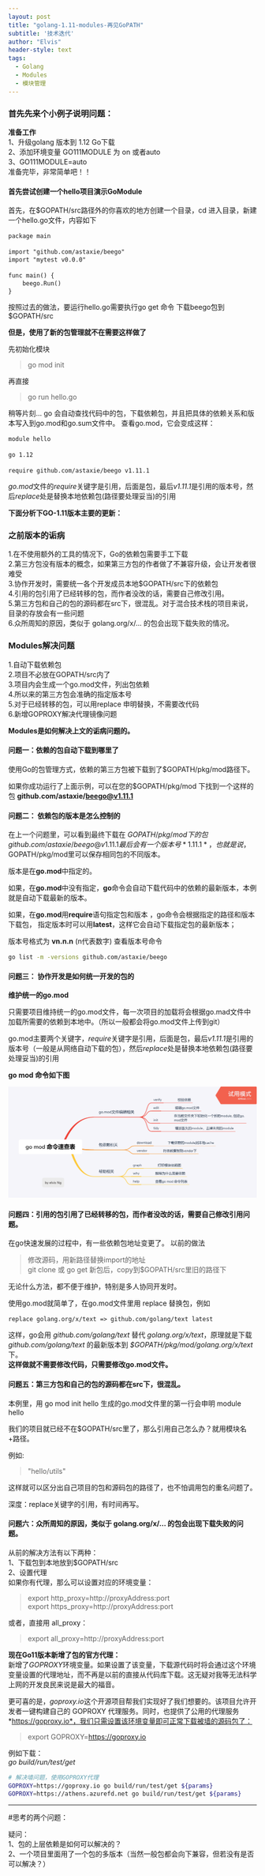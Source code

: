 ```yaml
---
layout: post
title: "golang-1.11-modules-再见GoPATH"
subtitle: '技术迭代'
author: "Elvis"
header-style: text
tags:
  - Golang
  - Modules
  - 模块管理
---
```


### 首先先来个小例子说明问题：

**准备工作**  
1、升级golang 版本到 1.12 Go下载  
2、添加环境变量 GO111MODULE 为 on 或者auto  
3、GO111MODULE=auto  
准备完毕，非常简单吧！！

#### 首先尝试创建一个hello项目演示GoModule

 首先，在$GOPATH/src路径外的你喜欢的地方创建一个目录，cd 进入目录，新建一个hello.go文件，内容如下

```
package main

import "github.com/astaxie/beego"
import "mytest v0.0.0"

func main() {
    beego.Run()
}

```

按照过去的做法，要运行hello.go需要执行go get 命令 下载beego包到 $GOPATH/src

**但是，使用了新的包管理就不在需要这样做了**

先初始化模块 
>go mod init

再直接
>go run hello.go

稍等片刻… go 会自动查找代码中的包，下载依赖包，并且把具体的依赖关系和版本写入到go.mod和go.sum文件中。
查看go.mod，它会变成这样：

```
module hello

go 1.12

require github.com/astaxie/beego v1.11.1

```
*go.mod*文件的*require*关键字是引用，后面是包，最后*v1.11.1*是引用的版本号，然后*replace*处是替换本地依赖包(路径要处理妥当)的引用


**下面分析下GO-1.11版本主要的更新：**  

### 之前版本的诟病

1.在不使用额外的工具的情况下，Go的依赖包需要手工下载  
2.第三方包没有版本的概念，如果第三方包的作者做了不兼容升级，会让开发者很难受  
3.协作开发时，需要统一各个开发成员本地$GOPATH/src下的依赖包  
4.引用的包引用了已经转移的包，而作者没改的话，需要自己修改引用。  
5.第三方包和自己的包的源码都在src下，很混乱。对于混合技术栈的项目来说，目录的存放会有一些问题  
6.众所周知的原因，类似于 golang.org/x/... 的包会出现下载失败的情况。  

### Modules解决问题
1.自动下载依赖包  
2.项目不必放在GOPATH/src内了  
3.项目内会生成一个go.mod文件，列出包依赖  
4.所以来的第三方包会准确的指定版本号  
5.对于已经转移的包，可以用replace 申明替换，不需要改代码  
6.新增GOPROXY解决代理镜像问题  



**Modules是如何解决上文的诟病问题的。**


#### 问题一：依赖的包自动下载到哪里了

使用Go的包管理方式，依赖的第三方包被下载到了$GOPATH/pkg/mod路径下。

如果你成功运行了上面示例，可以在您的$GOPATH/pkg/mod 下找到一个这样的包 **github.com/astaxie/beego@v1.11.1**

####  问题二： 依赖包的版本是怎么控制的

在上一个问题里，可以看到最终下载在  $GOPATH/pkg/mod 下的包 github.com/astaxie/beego@v1.11.1 最后会有一个版本号 *1.11.1*，
也就是说，$GOPATH/pkg/mod里可以保存相同包的不同版本。

版本是在**go.mod**中指定的。

如果，在**go.mod**中没有指定，**go**命令会自动下载代码中的依赖的最新版本，本例就是自动下载最新的版本。

如果，在**go.mod**用**require**语句指定包和版本 ，go命令会根据指定的路径和版本下载包，
指定版本时可以用**latest**，这样它会自动下载指定包的最新版本；

版本号格式为 **vn.n.n** (n代表数字)
查看版本号命令

```bash
go list -m -versions github.com/astaxie/beego
```

#### 问题三： 协作开发是如何统一开发的包的

**维护统一的go.mod**

只需要项目维持统一的go.mod文件，每一次项目的加载将会根据go.mad文件中加载所需要的依赖到本地中。（所以一般都会将go.mod文件上传到git）

go.mod主要两个关键字，*require*关键字是引用，后面是包，最后*v1.11.1*是引用的版本号（一般是从网络自动下载的包），然后*replace*处是替换本地依赖包(路径要处理妥当)的引用


**go mod 命令如下图**

![](/img/in-post/gomod_command.png)



####  问题四：引用的包引用了已经转移的包，而作者没改的话，需要自己修改引用问题。

在go快速发展的过程中，有一些依赖包地址变更了。
以前的做法

>修改源码，用新路径替换import的地址  
>git clone 或 go get 新包后，copy到$GOPATH/src里旧的路径下


无论什么方法，都不便于维护，特别是多人协同开发时。

使用go.mod就简单了，在go.mod文件里用 replace 替换包，例如

```
replace golang.org/x/text => github.com/golang/text latest
```

这样，go会用 *github.com/golang/text* 替代 *golang.org/x/text*，原理就是下载*github.com/golang/text* 的最新版本到 *$GOPATH/pkg/mod/golang.org/x/text*下。  
**这样做就不需要修改代码，只需要修改go.mod文件。**

####  问题五：第三方包和自己的包的源码都在src下，很混乱。

本例里，用 go mod init hello 生成的go.mod文件里的第一行会申明
module hello

我们的项目就已经不在$GOPATH/src里了，那么引用自己怎么办？就用模块名+路径。

例如:
>"hello/utils"

这样就可以区分出自己项目的包和源码包的路径了，也不怕调用包的重名问题了。

深度：replace关键字的引用，有时间再写。

#### 问题六：众所周知的原因，类似于 golang.org/x/... 的包会出现下载失败的问题。

从前的解决方法有以下两种：  
1、下载包到本地放到$GOPATH/src  
2、设置代理  
如果你有代理，那么可以设置对应的环境变量：
>export http_proxy=http://proxyAddress:port  
>export https_proxy=http://proxyAddress:port  

或者，直接用 all_proxy：  
>export all_proxy=http://proxyAddress:port  

**现在Go11版本新增了包的官方代理：**  
新增了*GOPROXY*环境变量。如果设置了该变量，下载源代码时将会通过这个环境变量设置的代理地址，而不再是以前的直接从代码库下载。这无疑对我等无法科学上网的开发良民来说是最大的福音。  

更可喜的是，*goproxy.io*这个开源项目帮我们实现好了我们想要的。该项目允许开发者一键构建自己的 GOPROXY 代理服务。同时，也提供了公用的代理服务*https://goproxy.io*，我们只需设置该环境变量即可正常下载被墙的源码包了：
>export GOPROXY=https://goproxy.io  


例如下载：  
*go build/run/test/get*
```bash
# 解决墙问题，使用GOPROXY代理
GOPROXY=https://goproxy.io go build/run/test/get ${params}
GOPROXY=https://athens.azurefd.net go build/run/test/get ${params}  

```


---

#思考的两个问题：

疑问：  
1、包的上层依赖是如何可以解决的？  
2、一个项目里面用了一个包的多版本（当然一般包都会向下兼容，但若没有是否可以解决？）